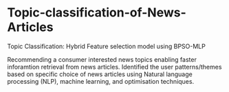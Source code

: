 # Topic-classification-of-News-Articles
Topic Classification: Hybrid Feature selection model using BPSO-MLP


Recommending a consumer interested news topics enabling faster inforamtion retrieval from news articles. Identified the user patterns/themes based on specific choice of news articles using Natural language processing (NLP), machine learning, and optimisation techniques.
